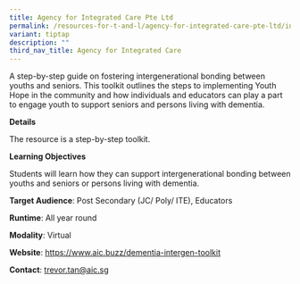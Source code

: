 ```yaml
---
title: Agency for Integrated Care Pte Ltd
permalink: /resources-for-t-and-l/agency-for-integrated-care-pte-ltd/intergenerational-toolkit/
variant: tiptap
description: ""
third_nav_title: Agency for Integrated Care
---
```

<p>A step-by-step guide on fostering intergenerational bonding between youths
and seniors. This toolkit outlines the steps to implementing Youth Hope
in the community and how individuals and educators can play a part to engage
youth to support seniors and persons living with dementia.</p>
<p><strong>Details</strong>
</p>
<p>The resource is a step-by-step toolkit.</p>
<p><strong>Learning Objectives</strong>
</p>
<p>Students will learn how they can support intergenerational bonding between
youths and seniors or persons living with dementia.</p>
<p><strong>Target Audience</strong>: Post Secondary (JC/ Poly/ ITE), Educators</p>
<p><strong>Runtime</strong>: All year round</p>
<p><strong>Modality</strong>: Virtual</p>
<p><strong>Website</strong>: <a href="https://www.aic.buzz/dementia-intergen-toolkit" rel="noopener noreferrer nofollow" target="_blank">https://www.aic.buzz/dementia-intergen-toolkit</a>
</p>
<p><strong>Contact</strong>: <a href="trevor.tan@aic.sg" rel="noopener noreferrer nofollow" target="_blank">trevor.tan@aic.sg</a>
</p>
<p></p>
<p></p>
<p></p>
<p></p>